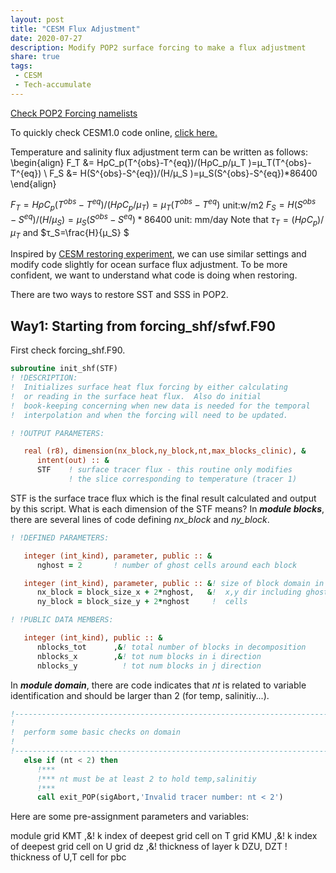 ```yaml
---
layout: post
title: "CESM Flux Adjustment"
date: 2020-07-27
description: Modify POP2 surface forcing to make a flux adjustment
share: true
tags:
 - CESM
 - Tech-accumulate
---
```


[Check POP2 Forcing namelists](http://www.cesm.ucar.edu/models/cesm1.2/pop2/doc/users/node67.html)

To quickly check CESM1.0 code online, [click here.](http://www.cesm.ucar.edu/models/cesm1.2/cesm/cesmBbrowser/)

Temperature and salinity flux adjustment term can be written as follows:
\begin{align}
F_T &= HρC_p(T^{obs}-T^{eq})/(HρC_p/μ_T )=μ_T(T^{obs}-T^{eq}) \\
F_S &= H(S^{obs}-S^{eq})/(H/μ_S )=μ_S(S^{obs}-S^{eq})*86400
\end{align}

$F_T=HρC_p(T^{obs}-T^{eq})/(HρC_p/μ_T )=μ_T(T^{obs}-T^{eq})$      unit:w/m2
$F_S=H(S^{obs}-S^{eq})/(H/μ_S )=μ_S(S^{obs}-S^{eq})*86400$      unit: mm/day
Note that $τ_T=(HρC_p)/μ_T$ and $τ_S=\frac{H}{μ_S} $

Inspired by [CESM restoring experiment](https://derekyuntao.github.io/jekyll-clean-dark/2020/07/CESM-restoring/), we can use similar settings and modify code slightly for ocean surface flux adjustment. To be more confident, we want to understand what code is doing when restoring.

There are two ways to restore SST and SSS in POP2.
## Way1: Starting from forcing_shf/sfwf.F90

First check forcing_shf.F90.
```fortran
subroutine init_shf(STF)
! !DESCRIPTION:
!  Initializes surface heat flux forcing by either calculating
!  or reading in the surface heat flux.  Also do initial
!  book-keeping concerning when new data is needed for the temporal
!  interpolation and when the forcing will need to be updated.

! !OUTPUT PARAMETERS:

   real (r8), dimension(nx_block,ny_block,nt,max_blocks_clinic), &
      intent(out) :: &
      STF    ! surface tracer flux - this routine only modifies
             ! the slice corresponding to temperature (tracer 1)
```             
STF is the surface trace flux which is the final result calculated and output by this script. What is each dimension of the STF means? 
In ***module blocks***, there are several lines of code defining *nx_block* and *ny_block*.
```fortran
! !DEFINED PARAMETERS:

   integer (int_kind), parameter, public :: &
      nghost = 2       ! number of ghost cells around each block

   integer (int_kind), parameter, public :: &! size of block domain in
      nx_block = block_size_x + 2*nghost,   &!  x,y dir including ghost
      ny_block = block_size_y + 2*nghost     !  cells 

! !PUBLIC DATA MEMBERS:

   integer (int_kind), public :: &
      nblocks_tot      ,&! total number of blocks in decomposition
      nblocks_x        ,&! tot num blocks in i direction
      nblocks_y          ! tot num blocks in j direction


```

In ***module domain***, there are code indicates that *nt* is related to variable identification and should be larger than 2 (for temp, salinitiy...).
```fortran
!----------------------------------------------------------------------
!
!  perform some basic checks on domain
!
!----------------------------------------------------------------------
   else if (nt < 2) then
      !***
      !*** nt must be at least 2 to hold temp,salinitiy
      !***
      call exit_POP(sigAbort,'Invalid tracer number: nt < 2')
```

Here are some pre-assignment parameters and variables:

module grid
KMT            ,&! k index of deepest grid cell on T grid
KMU            ,&! k index of deepest grid cell on U grid
dz                ,&! thickness of layer k
DZU, DZT               ! thickness of U,T cell for pbc

